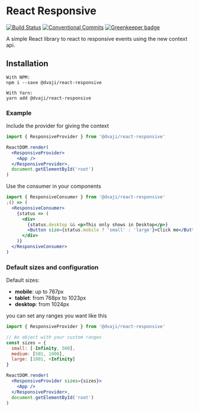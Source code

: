 # React Responsive

[![Build Status](https://travis-ci.org/dvaJi/react-responsive.svg?branch=master)](https://travis-ci.org/dvaJi/react-responsive) [![Conventional Commits](https://img.shields.io/badge/Conventional%20Commits-1.0.0-yellow.svg)](https://conventionalcommits.org) [![Greenkeeper badge](https://badges.greenkeeper.io/dvaJi/react-responsive.svg)](https://greenkeeper.io/)

A simple React library to react to responsive events using the new context api.

## Installation

```
With NPM:
npm i --save @dvaji/react-responsive

With Yarn:
yarn add @dvaji/react-responsive
```

### Example

Include the provider for giving the context

```jsx
import { ResponsiveProvider } from '@dvaji/react-responsive'

ReactDOM.render(
  <ResponsiveProvider>
    <App />
  </ResponsiveProvider>,
  document.getElementById('root')
)
```

Use the consumer in your components

```jsx
import { ResponsiveConsumer } from '@dvaji/react-responsive'
;() => (
  <ResponsiveConsumer>
    {status => (
      <div>
        {status.desktop && <p>This only shows in Desktop</p>}
        <Button size={status.mobile ? 'small' : 'large'}>Click me</Button>
      </div>
    )}
  </ResponsiveConsumer>
)
```

### Default sizes and configuration

Default sizes:

- **mobile**: up to 767px
- **tablet**: from 768px to 1023px
- **desktop**: from 1024px

you can set any ranges you want like this

```jsx
import { ResponsiveProvider } from '@dvaji/react-responsive'

// An object with your custom ranges
const sizes = {
  small: [-Infinity, 500],
  medium: [501, 1000],
  large: [1001, +Infinity]
}

ReactDOM.render(
  <ResponsiveProvider sizes={sizes}>
    <App />
  </ResponsiveProvider>,
  document.getElementById('root')
)
```

